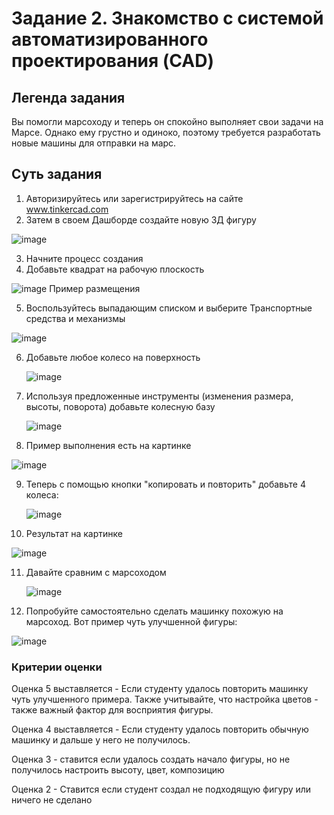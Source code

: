 # Задание 2. Знакомство с системой автоматизированного проектирования (CAD)
## Легенда задания
Вы помогли марсоходу и теперь он спокойно выполняет свои задачи на Марсе. Однако ему грустно и одиноко, поэтому требуется разработать новые машины для отправки на марс. 
## Суть задания
1) Авторизируйтесь или зарегистрируйтесь на сайте www.tinkercad.com
2) Затем в своем Дашборде создайте новую 3Д фигуру

![image](https://github.com/user-attachments/assets/47df9a5f-a803-44b4-8b21-5eaabcebfacf)

  
3) Начните процесс создания
4) Добавьте квадрат на рабочую плоскость

 ![image](https://github.com/user-attachments/assets/d3d49401-b843-4811-9b47-8d90aabcc79e)
 Пример размещения
 
5)  Воспользуйтесь выпадающим списком и выберите Транспортные средства и механизмы

   
   ![image](https://github.com/user-attachments/assets/b061fdb7-d9c1-4d11-9271-09a8c99331be)

6) Добавьте любое колесо на поверхность
   
   ![image](https://github.com/user-attachments/assets/31208a2b-d01c-434a-98c1-e802f0588d2e)

7) Используя предложенные инструменты (изменения размера, высоты, поворота) добавьте колесную базу

   
    ![image](https://github.com/user-attachments/assets/7132d5ae-7c3a-437f-ad53-66f2b5ef21e3)

   
8)  Пример выполнения есть на картинке

![image](https://github.com/user-attachments/assets/882ef100-beea-410e-9f18-2e22b2704e1f)


9) Теперь с помощью кнопки "копировать и повторить" добавьте 4 колеса:

    ![image](https://github.com/user-attachments/assets/a84d046c-9a7d-44fe-bc2f-2de09189f099)

10) Результат на картинке

   ![image](https://github.com/user-attachments/assets/a02f5547-0b56-4ef3-892f-413a5c80c564)

11) Давайте сравним с марсоходом

    ![image](https://github.com/user-attachments/assets/899b47be-55e1-409b-94bc-802fb1e2fff8)

12) Попробуйте самостоятельно сделать машинку похожую на марсоход. Вот пример чуть улучшенной фигуры:

![image](https://github.com/user-attachments/assets/6ecb9ea0-48b1-43d2-a59f-19ea88cebe5b)


### Критерии оценки
Оценка 5 выставляется - Если студенту удалось повторить машинку чуть улучшенного примера. Также учитывайте, что настройка цветов - также важный фактор для восприятия фигуры.


Оценка 4 выставляется - Если студенту удалось повторить обычную машинку и дальше у него не получилось.


Оценка 3 - ставится если удалось создать начало фигуры, но не получилось настроить высоту, цвет, композицию


Оценка 2 - Ставится если студент создал не подходящую фигуру или ничего не сделано 
